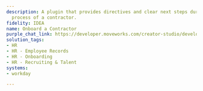 ```yaml
---
description: A plugin that provides directives and clear next steps during the onboarding
  process of a contractor.
fidelity: IDEA
name: Onboard a Contractor
purple_chat_link: https://developer.moveworks.com/creator-studio/developer-tools/purple-chat/?conversation=%7B%22startTimestamp%22%3A%2211%3A43+AM%22%2C%22messages%22%3A%5B%7B%22role%22%3A%22assistant%22%2C%22parts%22%3A%5B%7B%22richText%22%3A%22Welcome+to+the+Marketing+team%21+We%27re+glad+to+have+you+onboard.+Here%27s+a+quick+overview+of+resources+and+your+onboarding+plan%3A%22%7D%5D%7D%2C%7B%22role%22%3A%22assistant%22%2C%22parts%22%3A%5B%7B%22richText%22%3A%22Resources+and+Onboarding+Plan%3A%22%7D%2C%7B%22richText%22%3A%22%3Cb%3EOnboarding+Checklist%3C%2Fb%3E%3Cbr%3E%3Cb%3E1.+Complete+HR+paperwork%3C%2Fb%3E+-+Ensure+all+HR+documents+are+filled+and+submitted.+%3Cbr%3E%3Cb%3E2.+Setup+your+work+environment%3C%2Fb%3E+-+Access+to+required+software+and+hardware.+%3Cbr%3E%3Cb%3E3.+Meet+the+team%3C%2Fb%3E+-+Introduction+meetings+with+key+team+members.+%3Cbr%3E%3Cb%3E4.+Training%3C%2Fb%3E+-+Complete+product+and+marketing+strategy+training.%22%7D%5D%7D%2C%7B%22role%22%3A%22user%22%2C%22parts%22%3A%5B%7B%22richText%22%3A%22Got+it%2C+thanks+for+the+information%21%22%7D%5D%7D%5D%7D
solution_tags:
- HR
- HR - Employee Records
- HR - Onboarding
- HR - Recruiting & Talent
systems:
- workday

---
```


